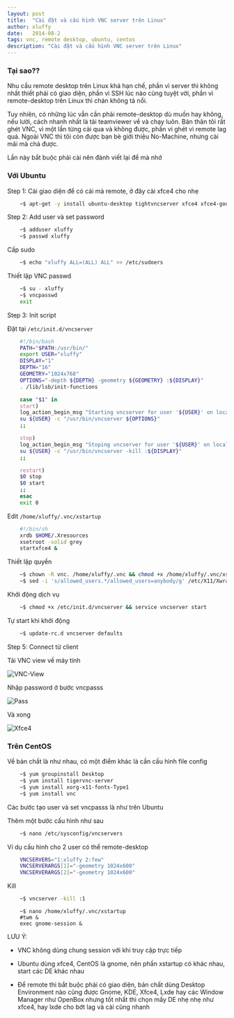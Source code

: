 ```yaml
---
layout: post
title:  "Cài đặt và cấu hình VNC server trên Linux"
author: xluffy
date:   2014-08-2
tags: vnc, remote desktop, ubuntu, centos
description: "Cài đặt và cấu hình VNC server trên Linux"
---
```


### Tại sao??

Nhu cầu remote desktop trên Linux khá hạn chế, phần vì server thì không nhất thiết phải có giao diện,
phần vì SSH lúc nào cũng tuyệt vời, phần vì remote-desktop trên Linux thì chán không tả nổi.

Tuy nhiên, có những lúc vẫn cần phải remote-desktop dù muốn hay không, nếu lười, cách nhanh nhất là tải
teamviewer về và chạy luôn. Bản thân tôi rất ghét VNC, vì một lần từng cài qua và không được, phần vì ghét
vì remote lag quá. Ngoài VNC thì tôi còn được bạn bè giới thiệu No-Machine, nhưng cài mãi mà chả được.

Lần này bắt buộc phải cài nên đành viết lại để mà nhớ

### Với Ubuntu

Step 1: Cài giao diện để có cái mà remote, ở đây cài xfce4 cho nhẹ

```bash
	~$ apt-get -y install ubuntu-desktop tightvncserver xfce4 xfce4-goodies
```

Step 2: Add user và set password

```bash
	~$ adduser xluffy
	~$ passwd xluffy
```

Cấp sudo

```bash
	~$ echo "xluffy ALL=(ALL) ALL" >> /etc/sudoers
```

Thiết lập VNC passwd

```bash
	~$ su - xluffy
	~$ vncpasswd
	exit
```

Step 3: Init script

Đặt tại `/etc/init.d/vncserver`

```bash
	#!/bin/bash
	PATH="$PATH:/usr/bin/"
	export USER="xluffy"
	DISPLAY="1"
	DEPTH="16"
	GEOMETRY="1024x768"
	OPTIONS="-depth ${DEPTH} -geometry ${GEOMETRY} :${DISPLAY}"
	. /lib/lsb/init-functions

	case "$1" in
	start)
	log_action_begin_msg "Starting vncserver for user '${USER}' on localhost:${DISPLAY}"
	su ${USER} -c "/usr/bin/vncserver ${OPTIONS}"
	;;

	stop)
	log_action_begin_msg "Stoping vncserver for user '${USER}' on localhost:${DISPLAY}"
	su ${USER} -c "/usr/bin/vncserver -kill :${DISPLAY}"
	;;

	restart)
	$0 stop
	$0 start
	;;
	esac
	exit 0
```

Edit `/home/xluffy/.vnc/xstartup`

```bash
	#!/bin/sh
	xrdb $HOME/.Xresources
	xsetroot -solid grey
	startxfce4 &
```

Thiết lập quyền

```bash
	~$ chown -R vnc. /home/xluffy/.vnc && chmod +x /home/xluffy/.vnc/xstartup
	~$ sed -i 's/allowed_users.*/allowed_users=anybody/g' /etc/X11/Xwrapper.config
```

Khởi động dịch vụ

```bash
	~$ chmod +x /etc/init.d/vncserver && service vncserver start
```

Tự start khi khởi động

```bash
	~$ update-rc.d vncserver defaults
```

Step 5: Connect từ client

Tải VNC view về máy tính 

![VNC-View](http://i.imgur.com/IJPrWR7.png)

Nhập password ở bước vncpasss

![Pass](http://i.imgur.com/UVGhCxv.png)

Và xong

![Xfce4](http://i.imgur.com/nMertRl.png)

### Trên CentOS

Về bản chất là như nhau, có một điểm khác là cần cấu hình file config

```bash
	~$ yum groupinstall Desktop
	~$ yum install tigervnc-server
	~$ yum install xorg-x11-fonts-Type1
	~$ yum install vnc
```

Các bước tạo user và set vncpasss là như trên Ubuntu

Thêm một bước cấu hình như sau

```bash
	~$ nano /etc/sysconfig/vncservers
```

Ví dụ cấu hình cho 2 user có thể remote-desktop

```bash
	VNCSERVERS="1:xluffy 2:few"
	VNCSERVERARGS[1]="-geometry 1024x600"
	VNCSERVERARGS[2]="-geometry 1024x600"
```

Kill 

```bash
	~$ vncserver -kill :1
```

```
	~$ nano /home/xluffy/.vnc/xstartup
	#twm & 
	exec gnome-session &	
```

LƯU Ý:

- VNC không dùng chung session với khi truy cập trực tiếp 

- Ubuntu  dùng xfce4, CentOS là gnome, nên phần xstartup có khác nhau, start các DE khác nhau

- Để remote thì bắt buộc phải có giao diện, bản chất dùng Desktop Environment nào cũng được Gnome, KDE, Xfce4, Lxde hay các Window Manager
như OpenBox nhưng tốt nhất thì chọn mấy DE nhẹ nhẹ như xfce4, hay lxde cho bớt lag và cài cũng nhanh







